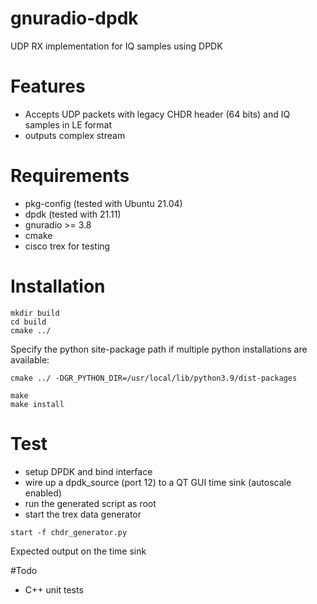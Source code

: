 # gnuradio-dpdk
UDP RX implementation for IQ samples using DPDK

# Features
* Accepts UDP packets with legacy CHDR header (64 bits) and IQ samples in LE format
* outputs complex stream

#  Requirements
* pkg-config (tested with Ubuntu 21.04)
* dpdk (tested with 21.11)
* gnuradio >= 3.8
* cmake
* cisco trex for testing

# Installation
```
mkdir build
cd build
cmake ../
```
Specify the python site-package path if multiple python installations are available:
```
cmake ../ -DGR_PYTHON_DIR=/usr/local/lib/python3.9/dist-packages
```
```
make
make install
```

# Test
* setup DPDK and bind interface
* wire up a dpdk_source (port 12) to a QT GUI time sink (autoscale enabled)
* run the generated script as root
* start the trex data generator
```
start -f chdr_generator.py
```
Expected output on the time sink


#Todo
* C++ unit tests
